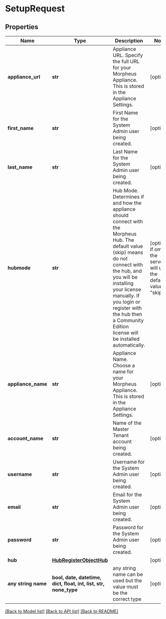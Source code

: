 # SetupRequest


## Properties
Name | Type | Description | Notes
------------ | ------------- | ------------- | -------------
**appliance_url** | **str** | Appliance URL. Specify the full URL for your Morpheus Appliance. This is stored in the Appliance Settings. | [optional] 
**first_name** | **str** | First Name for the System Admin user being created. | [optional] 
**last_name** | **str** | Last Name for the System Admin user being created. | [optional] 
**hubmode** | **str** | Hub Mode. Determines if and how the appliance should connect with the Morpheus Hub. The default value (skip) means do not connect with the hub, and you will be installing your license manually. If you login or register with the hub then a Community Edition license will be installed automatically. | [optional]  if omitted the server will use the default value of "skip"
**appliance_name** | **str** | Appliance Name. Choose a name for your Morpheus Appliance.  This is stored in the Appliance Settings. | [optional] 
**account_name** | **str** | Name of the Master Tenant account being created. | [optional] 
**username** | **str** | Username for the System Admin user being created. | [optional] 
**email** | **str** | Email for the System Admin user being created. | [optional] 
**password** | **str** | Password for the System Admin user being created. | [optional] 
**hub** | [**HubRegisterObjectHub**](HubRegisterObjectHub.md) |  | [optional] 
**any string name** | **bool, date, datetime, dict, float, int, list, str, none_type** | any string name can be used but the value must be the correct type | [optional]

[[Back to Model list]](../README.md#documentation-for-models) [[Back to API list]](../README.md#documentation-for-api-endpoints) [[Back to README]](../README.md)


